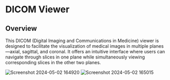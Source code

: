 # DICOM Viewer
## Overview
This DICOM (Digital Imaging and Communications in Medicine) viewer is designed to facilitate the visualization of medical images in multiple planes—axial, sagittal, and coronal. It offers an intuitive interface where users can navigate through slices in one plane while simultaneously viewing corresponding slices in the other two planes.

![Screenshot 2024-05-02 164920](https://github.com/MohamedSameh10/DICOM-Viewer/assets/55671037/80144a17-417d-4337-a5ef-ae60be510c50)
![Screenshot 2024-05-02 165015](https://github.com/MohamedSameh10/DICOM-Viewer/assets/55671037/29df1efa-2c7d-425b-aae4-e92da2ba14b7)

